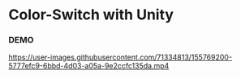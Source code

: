 # Color-Switch with Unity

### DEMO ###
https://user-images.githubusercontent.com/71334813/155769200-5777efc9-6bbd-4d03-a05a-9e2ccfc135da.mp4
